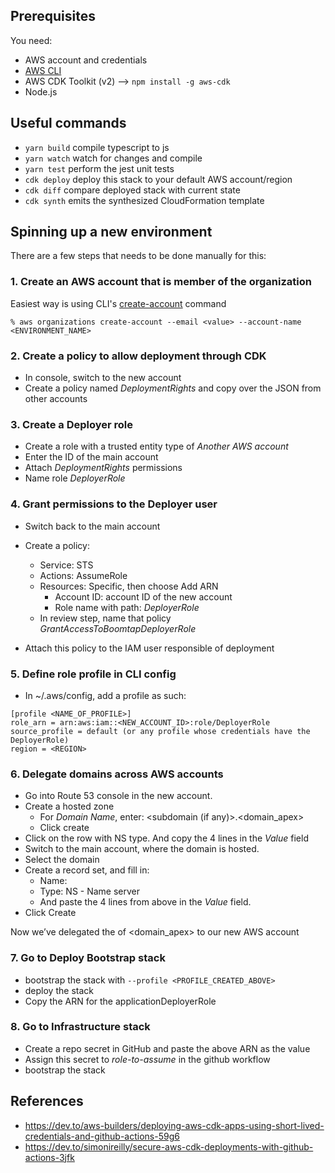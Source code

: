 ## Prerequisites

You need:

- AWS account and credentials
- [AWS CLI](https://docs.aws.amazon.com/cli/latest/userguide/getting-started-install.html)
- AWS CDK Toolkit (v2) --> `npm install -g aws-cdk`
- Node.js

## Useful commands

- `yarn build` compile typescript to js
- `yarn watch` watch for changes and compile
- `yarn test` perform the jest unit tests
- `cdk deploy` deploy this stack to your default AWS account/region
- `cdk diff` compare deployed stack with current state
- `cdk synth` emits the synthesized CloudFormation template

## Spinning up a new environment

There are a few steps that needs to be done manually for this:

### 1. Create an AWS account that is member of the organization

Easiest way is using CLI's [create-account](https://docs.aws.amazon.com/cli/latest/reference/organizations/create-account.html) command

```
% aws organizations create-account --email <value> --account-name <ENVIRONMENT_NAME>
```

### 2. Create a policy to allow deployment through CDK

- In console, switch to the new account
- Create a policy named _DeploymentRights_ and copy over the JSON from other accounts

### 3. Create a Deployer role

- Create a role with a trusted entity type of _Another AWS account_
- Enter the ID of the main account
- Attach _DeploymentRights_ permissions
- Name role _DeployerRole_

### 4. Grant permissions to the Deployer user

- Switch back to the main account
- Create a policy:

  - Service: STS
  - Actions: AssumeRole
  - Resources: Specific, then choose Add ARN
    - Account ID: account ID of the new account
    - Role name with path: _DeployerRole_
  - In review step, name that policy _GrantAccessToBoomtapDeployerRole_

- Attach this policy to the IAM user responsible of deployment

### 5. Define role profile in CLI config

- In ~/.aws/config, add a profile
  as such:

```
[profile <NAME_OF_PROFILE>]
role_arn = arn:aws:iam::<NEW_ACCOUNT_ID>:role/DeployerRole
source_profile = default (or any profile whose credentials have the DeployerRole)
region = <REGION>
```

### 6. Delegate domains across AWS accounts

- Go into Route 53 console in the new account.
- Create a hosted zone
  - For _Domain Name_, enter: <subdomain (if any)>.<domain_apex>
  - Click create
- Click on the row with NS type. And copy the 4 lines in the _Value_ field
- Switch to the main account, where the domain is hosted.
- Select the domain
- Create a record set, and fill in:
  - Name: <subdomain>
  - Type: NS - Name server
  - And paste the 4 lines from above in the _Value_ field.
- Click Create

Now we’ve delegated the <subdomain> of <domain_apex> to our new AWS account

### 7. Go to Deploy Bootstrap stack

- bootstrap the stack with `--profile <PROFILE_CREATED_ABOVE>`
- deploy the stack
- Copy the ARN for the applicationDeployerRole

### 8. Go to Infrastructure stack

- Create a repo secret in GitHub and paste the above ARN as the value
- Assign this secret to _role-to-assume_ in the github workflow
- bootstrap the stack

## References

- https://dev.to/aws-builders/deploying-aws-cdk-apps-using-short-lived-credentials-and-github-actions-59g6
- https://dev.to/simonireilly/secure-aws-cdk-deployments-with-github-actions-3jfk
